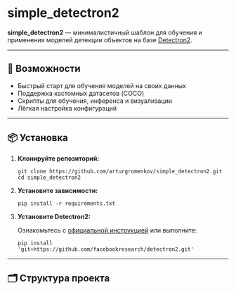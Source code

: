 # simple_detectron2

**simple_detectron2** — минималистичный шаблон для обучения и применения моделей детекции объектов на базе [Detectron2](https://github.com/facebookresearch/detectron2).

---

## 🚀 Возможности

- Быстрый старт для обучения моделей на своих данных
- Поддержка кастомных датасетов (COCO)
- Скрипты для обучения, инференса и визуализации
- Лёгкая настройка конфигураций

---

## 📦 Установка

1. **Клонируйте репозиторий:**

    ```
    git clone https://github.com/arturgromenkov/simple_detectron2.git
    cd simple_detectron2
    ```

2. **Установите зависимости:**

    ```
    pip install -r requirements.txt
    ```

3. **Установите Detectron2:**

    Ознакомьтесь с [официальной инструкцией](https://detectron2.readthedocs.io/en/latest/tutorials/install.html) или выполните:

    ```
    pip install 'git+https://github.com/facebookresearch/detectron2.git'
    ```

---

## 🗂️ Структура проекта

